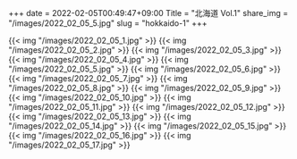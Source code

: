 +++
date  = 2022-02-05T00:49:47+09:00
Title = "北海道 Vol.1"
share_img = "/images/2022_02_05_5.jpg"
slug = "hokkaido-1"
+++

{{< img "/images/2022_02_05_1.jpg" >}}
{{< img "/images/2022_02_05_2.jpg" >}}
{{< img "/images/2022_02_05_3.jpg" >}}
{{< img "/images/2022_02_05_4.jpg" >}}
{{< img "/images/2022_02_05_5.jpg" >}}
{{< img "/images/2022_02_05_6.jpg" >}}
{{< img "/images/2022_02_05_7.jpg" >}}
{{< img "/images/2022_02_05_8.jpg" >}}
{{< img "/images/2022_02_05_9.jpg" >}}
{{< img "/images/2022_02_05_10.jpg" >}}
{{< img "/images/2022_02_05_11.jpg" >}}
{{< img "/images/2022_02_05_12.jpg" >}}
{{< img "/images/2022_02_05_13.jpg" >}}
{{< img "/images/2022_02_05_14.jpg" >}}
{{< img "/images/2022_02_05_15.jpg" >}}
{{< img "/images/2022_02_05_16.jpg" >}}
{{< img "/images/2022_02_05_17.jpg" >}}